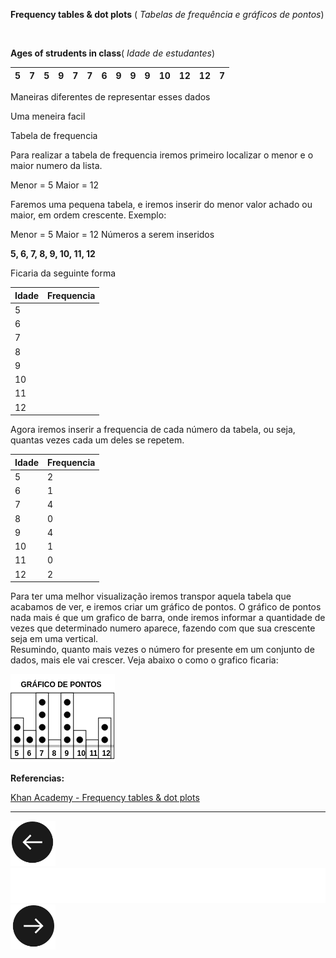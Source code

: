 
**Frequency tables & dot plots** ( _Tabelas de frequência e gráficos de pontos_)

<br>

**Ages of strudents in class**( _Idade de estudantes_)

|5|7|5|9|7|7|6|9|9|9|10|12|12|7|
|-|-|-|-|-|-|-|-|-|-|--|--|--|-|


Maneiras diferentes de representar esses dados


Uma meneira facil 

Tabela de frequencia

Para realizar a tabela de frequencia iremos primeiro localizar o menor e o maior numero da lista.

Menor = 5
Maior = 12

Faremos uma pequena tabela, e iremos inserir do menor valor achado ou maior, em ordem crescente. Exemplo:

Menor = 5
Maior = 12
Números a serem inseridos

**5, 6, 7, 8, 9, 10, 11, 12**

Ficaria da seguinte forma 

|Idade|Frequencia|
|-|-|
|5||
|6||
|7||
|8||
|9||
|10||
|11||
|12||

 Agora iremos inserir a frequencia de cada número da tabela, ou seja,  quantas vezes cada um deles se repetem.

|Idade|Frequencia|
|-|-|
|5|2|
|6|1|
|7|4|
|8|0|
|9|4|
|10|1|
|11|0|
|12|2|

Para ter uma melhor visualização iremos transpor aquela tabela que acabamos de ver, e iremos criar um gráfico de pontos.
O gráfico de pontos nada mais é que um grafico de barra, onde iremos informar a quantidade de vezes que determinado numero aparece, fazendo com que sua crescente seja em uma vertical.<br> Resumindo, quanto mais vezes o número for presente em um conjunto de dados, mais ele vai crescer.
Veja abaixo o como o grafico ficaria:


![](images/Grafico_Pontos.png)



**Referencias:**
<div id="referencias"/>



[Khan Academy - Frequency tables & dot plots](https://www.khanacademy.org/math/ap-statistics/quantitative-data-ap/frequency-tables-dot-plots/v/frequency-tables-and-dot-plots)



<hr>



[![](images/back.png)](Aula03.md)            ![      ](images/bar.png)                                   [![](images/next.png)](Aula05.md)


